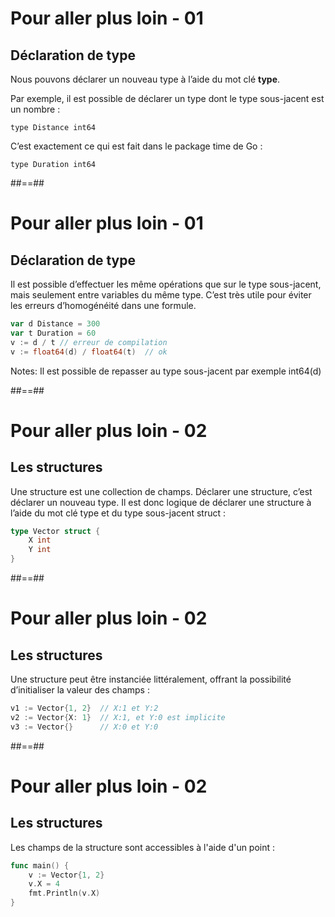 <!-- .slide: class="with-code" -->

# Pour aller plus loin - 01

## Déclaration de type

Nous pouvons déclarer un nouveau type à l’aide du mot clé **type**.

Par exemple, il est possible de déclarer un type dont le type sous-jacent est un nombre :

`type Distance int64`

C’est exactement ce qui est fait dans le package time de Go :

`type Duration int64`

##==##

<!-- .slide: class="with-code" -->

# Pour aller plus loin - 01

## Déclaration de type

Il est possible d’effectuer les même opérations que sur le type sous-jacent, mais seulement entre variables du même type. C’est très utile pour éviter les erreurs d’homogénéité dans une formule.

```Go
var d Distance = 300
var t Duration = 60
v := d / t // erreur de compilation
v := float64(d) / float64(t)  // ok
```

<!-- .element: class="big-code" -->

Notes:
Il est possible de repasser au type sous-jacent par exemple int64(d)

##==##

<!-- .slide: class="with-code" -->

# Pour aller plus loin - 02

## Les structures

Une structure est une collection de champs. Déclarer une structure, c’est déclarer un nouveau type. Il est donc logique de déclarer une structure à l’aide du mot clé type et du type sous-jacent struct :

```Go
type Vector struct {
	X int
	Y int
}
```

<!-- .element: class="big-code" -->

##==##

<!-- .slide: class="with-code" -->

# Pour aller plus loin - 02

## Les structures

Une structure peut être instanciée littéralement, offrant la possibilité d’initialiser la valeur des champs :

```Go
v1 := Vector{1, 2}  // X:1 et Y:2
v2 := Vector{X: 1}  // X:1, et Y:0 est implicite
v3 := Vector{}      // X:0 et Y:0
```

<!-- .element: class="big-code" -->

##==##

<!-- .slide: class="with-code" -->

# Pour aller plus loin - 02

## Les structures

Les champs de la structure sont accessibles à l'aide d'un point :

```Go
func main() {
	v := Vector{1, 2}
	v.X = 4
	fmt.Println(v.X)
}
```

<!-- .element: class="big-code" -->
